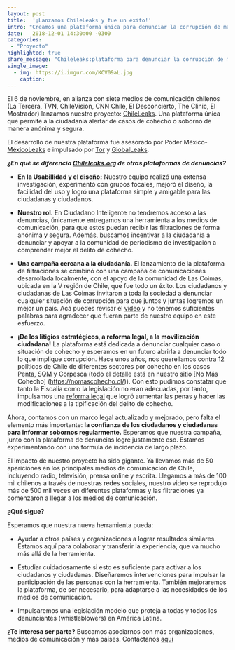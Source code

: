 ```yaml
---
layout: post
title:  '¡Lanzamos ChileLeaks y fue un éxito!'
intro: "Creamos una plataforma única para denunciar la corrupción de manera anónima y segura."
date:   2018-12-01 14:30:00 -0300
categories:
 - "Proyecto"
highlighted: true
share_message: "Chileleaks:plataforma para denunciar la corrupción de manera anónima y segura. Aquí te lo cuenta @ciudadanoi"
single_image:
  - img: https://i.imgur.com/KCV09aL.jpg
    caption: 
---
```

El 6 de noviembre, en alianza con siete medios de comunicación chilenos (La Tercera, TVN, ChileVisión, CNN Chile, El Desconcierto, The Clinic, El Mostrador) lanzamos nuestro proyecto: [ChileLeaks](https://chileleaks.org/). Una plataforma única que permite a la ciudadanía alertar de casos de cohecho o soborno de manera anónima y segura. 

El desarrollo de nuestra plataforma fue asesorado por Poder México- [MéxicoLeaks](https://mexicoleaks.mx/) e impulsado por  [Tor](https://www.torproject.org/)  y [GlobalLeaks](https://www.globaleaks.org/).

***¿En qué se diferencia [Chileleaks.org](https://chileleaks.org/) de otras plataformas de denuncias?***

* **En la Usabillidad y el diseño:** 
Nuestro equipo realizó una extensa investigación, experimentó con grupos focales, mejoró el diseño, la facilidad del uso y logró una plataforma simple y amigable para las ciudadanas y ciudadanos.

* **Nuestro rol.** 
En Ciudadano Inteligente no tendremos acceso a las denuncias, únicamente entregamos una herramienta a los medios de comunicación, para que estos puedan recibir las filtraciones de forma anónima y segura. Además, buscamos incentivar a la ciudadanía a denunciar y apoyar a la comunidad de periodismo de investigación a comprender mejor el delito de cohecho. 

* **Una campaña cercana a la ciudadanía.** 
El lanzamiento de la plataforma de filtraciones se combinó con una campaña de comunicaciones desarrollada localmente, con el apoyo de la comunidad de Las Coimas, ubicada en la V región de Chile, que fue todo un éxito.  Los ciudadanos y ciudadanas de Las Coimas invitaron a toda la sociedad a denunciar cualquier situación de corrupción para que juntos y juntas logremos un mejor un país. Acá puedes revisar el [video](https://www.youtube.com/watch?v=3axWZ7mTpVQ) y no tenemos suficientes palabras para agradecer que fueran parte de nuestro equipo en este esfuerzo.

* **¡De los litigios estratégicos, a reforma legal, a la movilización ciudadana!** 
La plataforma está dedicada a denunciar cualquier caso o situación de cohecho y esperamos en un futuro abrirla a denunciar todo lo que implique corrupción. Hace unos años, nos querellamos contra 12 políticos de Chile de diferentes sectores por cohecho en los casos Penta, SQM y Corpesca (todo el detalle está en nuestro sitio [No Más Cohecho] (https://nomascohecho.cl/)). Con esto pudimos constatar que tanto la Fiscalía como la legislación no eran adecuadas, por tanto, impulsamos una [reforma legal](http://www.adnradio.cl/noticias/politica/camara-de-diputados-aprobo-de-forma-unanime-el-proyecto-anticorrupcion/20181025/nota/3816464.aspx) que logró aumentar las penas y hacer las modificaciones a la tipificación del delito de cohecho. 

Ahora, contamos con un marco legal actualizado y mejorado, pero falta el elemento más importante: **la confianza de los ciudadanos y ciudadanas para informar sobornos regularmente.** Esperamos que nuestra campaña, junto con la plataforma de denuncias logre justamente eso. Estamos experimentando con una fórmula de incidencia de largo plazo. 

El impacto de nuestro proyecto ha sido gigante. Ya llevamos más de 50 apariciones en los principales medios de comunicación de Chile, incluyendo radio, televisión, prensa online y escrita. Llegamos a más de 100 mil chilenos a través de nuestras redes sociales, nuestro video se reprodujo más de 500 mil veces en diferentes plataformas y las filtraciones ya comenzaron a llegar a los medios de comunicación.

**¿Qué sigue?**

Esperamos que nuestra nueva herramienta pueda:

* Ayudar a otros países y organizaciones a lograr resultados similares. Estamos aquí para colaborar y transferir la experiencia, que va mucho más allá de la herramienta.

* Estudiar cuidadosamente si esto es suficiente para activar a los ciudadanos y ciudadanas. Diseñaremos  intervenciones para impulsar la participación de las personas con la herramienta. También mejoraremos la plataforma, de ser necesario, para adaptarse a las necesidades de los medios de comunicación.

* Impulsaremos una legislación modelo que proteja a todas y todos los denunciantes (whistleblowers) en América Latina. 

**¿Te interesa ser parte?** Buscamos asociarnos con más organizaciones, medios de comunicación y más países. Contáctanos [aquí](https://ciudadanointeligente.org/contact/)

